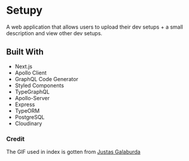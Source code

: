 # Setupy

A web application that allows users to upload their dev setups + a small description and view other dev setups.

## Built With

- Next.js
- Apollo Client
- GraphQL Code Generator
- Styled Components
- TypeGraphQL
- Apollo-Server
- Express
- TypeORM
- PostgreSQL
- Cloudinary

### Credit

The GIF used in index is gotten from [Justas Galaburda](https://dribbble.com/shots/4085472-To-the-Stars-and-Beyond)
